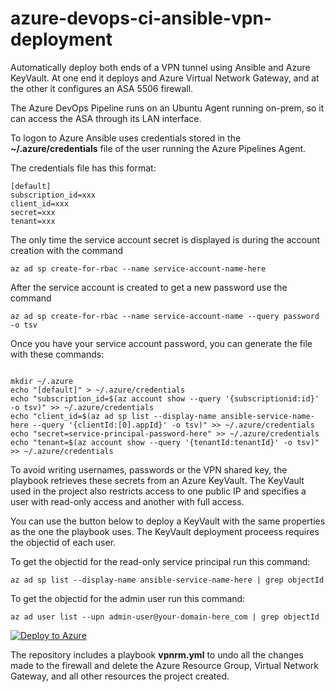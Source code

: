 # azure-devops-ci-ansible-vpn-deployment
Automatically deploy both ends of a VPN tunnel using Ansible and Azure KeyVault.  At one end it deploys and Azure Virtual Network Gateway, and at the other it configures an ASA 5506 firewall.

The Azure DevOps Pipeline runs on an Ubuntu Agent running on-prem, so it can access the ASA through its LAN interface. 

To logon to Azure Ansible uses credentials stored in the __~/.azure/credentials__ file of the user running the Azure Pipelines Agent.

The credentials file has this format:

```ascii
[default]
subscription_id=xxx
client_id=xxx
secret=xxx
tenant=xxx
```

The only time the service account secret is displayed is during the account creation with the command

`az ad sp create-for-rbac --name service-account-name-here`

After the service account is created to get a new password use the command

`az ad sp create-for-rbac --name service-account-name --query password -o tsv`

Once you have your service account password, you can generate the file with these commands:

```Shell

mkdir ~/.azure
echo "[default]" > ~/.azure/credentials
echo "subscription_id=$(az account show --query '{subscriptionid:id}' -o tsv)" >> ~/.azure/credentials
echo "client_id=$(az ad sp list --display-name ansible-service-name-here --query '{clientId:[0].appId}' -o tsv)" >> ~/.azure/credentials
echo "secret=service-principal-password-here" >> ~/.azure/credentials
echo "tenant=$(az account show --query '{tenantId:tenantId}' -o tsv)" >> ~/.azure/credentials

```

To avoid writing usernames, passwords or the VPN shared key, the playbook retrieves these secrets from an Azure KeyVault.  The KeyVault used in the project also restricts access to one public IP and specifies a user with read-only access and another with full access. 

You can use the button below to deploy a KeyVault with the same properties as the one the playbook uses.  The KeyVault deployment proceess requires the objectid of each user.

To get the objectid for the read-only service principal run this command:

`az ad sp list --display-name ansible-service-name-here | grep objectId`

To get the objectid for the admin user run this command:

`az ad user list --upn admin-user@your-domain-here_com | grep objectId`


[![Deploy to Azure](https://aka.ms/deploytoazurebutton)](https://portal.azure.com/#create/Microsoft.Template/uri/https%3A%2F%2Fraw.githubusercontent.com%2FBetter-Computing-Consulting%2Fazure-devops-ci-ansible-vpn-deployment%2Fmaster%2FKeyVault.json)


The repository includes a playbook __vpnrm.yml__ to undo all the changes made to the firewall and delete the Azure Resource Group, Virtual Network Gateway, and all other resources the project created.

